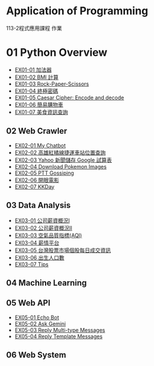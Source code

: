 # Application of Programming
113-2程式應用課程 作業

# 01 Python Overview
- [EX01-01 加法器](https://example.com](https://github.com/eric052/PIS2022/blob/main/EX01_01_%E5%8A%A0%E6%B3%95%E5%99%A8.ipynb))
- [EX01-02 BMI 計算](https://github.com/eric052/PIS2022/blob/main/EX01_02_BMI_%E8%A8%88%E7%AE%97.ipynb)
- [EX01-03 Rock-Paper-Scissors](https://github.com/eric052/PIS2022/blob/main/EX01_03_Rock_Paper_Scissors.ipynb)
- [EX01-04 終極密碼](https://github.com/eric052/PIS2022/blob/main/EX01_04_%E7%B5%82%E6%A5%B5%E5%AF%86%E7%A2%BC.ipynb)
- [EX01-05 Caesar Cipher: Encode and decode](https://github.com/eric052/PIS2022/blob/main/EX01_05_Caesar_Cipher_Encode_and_decode.ipynb)
- [EX01-06 簡易購物車](https://github.com/eric052/PIS2022/blob/main/EX01_06_%E7%B0%A1%E6%98%93%E8%B3%BC%E7%89%A9%E8%BB%8A.ipynb)
- [EX01-07 美食資訊查詢](https://github.com/eric052/PIS2022/blob/main/EX01_07_%E7%BE%8E%E9%A3%9F%E8%B3%87%E8%A8%8A%E6%9F%A5%E8%A9%A2.ipynb)



## 02 Web Crawler

- [EX02-01 My Chatbot](https://github.com/eric052/PIS2022/blob/main/EX02_01_My_Chatbot.ipynb)
- [EX02-02 高雄紅橘線捷運車站位置查詢](https://github.com/eric052/PIS2022/blob/main/EX02_02_%E9%AB%98%E9%9B%84%E7%B4%85%E6%A9%98%E7%B7%9A%E6%8D%B7%E9%81%8B%E8%BB%8A%E7%AB%99%E4%BD%8D%E7%BD%AE%E6%9F%A5%E8%A9%A2.ipynb)
- [EX02-03 Yahoo 新聞儲存 Google 試算表](https://github.com/eric052/PIS2022/blob/main/EX02_03_Yahoo_%E6%96%B0%E8%81%9E%E5%84%B2%E5%AD%98_Google_%E8%A9%A6%E7%AE%97%E8%A1%A8.ipynb)
- [EX02-04 Download Pokemon Images](https://github.com/eric052/PIS2022/blob/main/EX02_04_Download_Pokemon_Images.ipynb)
- [EX02-05 PTT Gossiping](https://github.com/eric052/PIS2022/blob/main/EX02_05_PTT_Gossiping.ipynb)
- [EX02-06 開眼電影](https://github.com/eric052/PIS2022/blob/main/EX02_06_%E9%96%8B%E7%9C%BC%E9%9B%BB%E5%BD%B1.ipynb)
- [EX02-07 KKDay](https://github.com/eric052/PIS2022/blob/main/EX02_07_KKDay.ipynb)

## 03 Data Analysis

- [EX03-01 公司薪資概況Ⅰ](https://github.com/eric052/PIS2022/blob/main/EX03_01_%E5%85%AC%E5%8F%B8%E8%96%AA%E8%B3%87%E6%A6%82%E6%B3%81%E2%85%A0.ipynb)
- [EX03-02 公司薪資概況Ⅱ](https://github.com/eric052/PIS2022/blob/main/EX03_02_%E5%85%AC%E5%8F%B8%E8%96%AA%E8%B3%87%E6%A6%82%E6%B3%81%E2%85%A1.ipynb)
- [EX03-03 空氣品質指標(AQI)](https://github.com/eric052/PIS2022/blob/main/EX03_03_%E7%A9%BA%E6%B0%A3%E5%93%81%E8%B3%AA%E6%8C%87%E6%A8%99(AQI).ipynb)
- [EX03-04 薪情平台](https://github.com/eric052/PIS2022/blob/main/EX03_04_%E8%96%AA%E6%83%85%E5%B9%B3%E5%8F%B0.ipynb)
- [EX03-05 台灣股票市場個股每日成交資訊](https://github.com/eric052/PIS2022/blob/main/EX03_05_%E5%8F%B0%E7%81%A3%E8%82%A1%E7%A5%A8%E5%B8%82%E5%A0%B4%E5%80%8B%E8%82%A1%E6%AF%8F%E6%97%A5%E6%88%90%E4%BA%A4%E8%B3%87%E8%A8%8A.ipynb)
- [EX03-06 出生人口數](https://github.com/eric052/PIS2022/blob/main/EX03_06_%E5%87%BA%E7%94%9F%E4%BA%BA%E5%8F%A3%E6%95%B8.ipynb)
- [EX03-07 Tips](https://github.com/eric052/PIS2022/blob/main/EX03_07_Tips.ipynb)

## 04 Machine Learning


## 05 Web API

- [EX05-01 Echo Bot](https://github.com/eric052/PIS2022/blob/main/EX05_01_Echo_Bot.ipynb)
- [EX05-02 Ask Gemini](https://github.com/eric052/PIS2022/blob/main/EX05_02_Ask_Gemini.ipynb)
- [EX05-03 Reply Multi-type Messages](https://github.com/eric052/PIS2022/blob/main/EX05_03_Reply_Multi_type_Messages.ipynb)
- [EX05-04 Reply Template Messages](https://github.com/eric052/PIS2022/blob/main/EX05_04_Reply_Template_Messages.ipynb)

## 06 Web System




